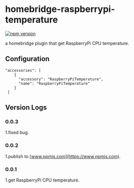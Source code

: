 # homebridge-raspberrypi-temperature
[![npm version](https://badge.fury.io/js/homebridge-raspberrypi-temperature.svg)](https://badge.fury.io/js/homebridge-raspberrypi-temperature)

a homebridge plugin that get RaspberryPi CPU temperature.

## Configuration
    "accessories": [
        {
          "accessory": "RaspberryPiTemperature",
          "name": "RaspberryPiTemperature"
        }
     ]

## Version Logs
### 0.0.3
1.fixed bug.   
### 0.0.2
1.publish to [www.npmjs.com](https://www.npmjs.com).   
### 0.0.1
1.get RaspberryPi CPU temperature.   
